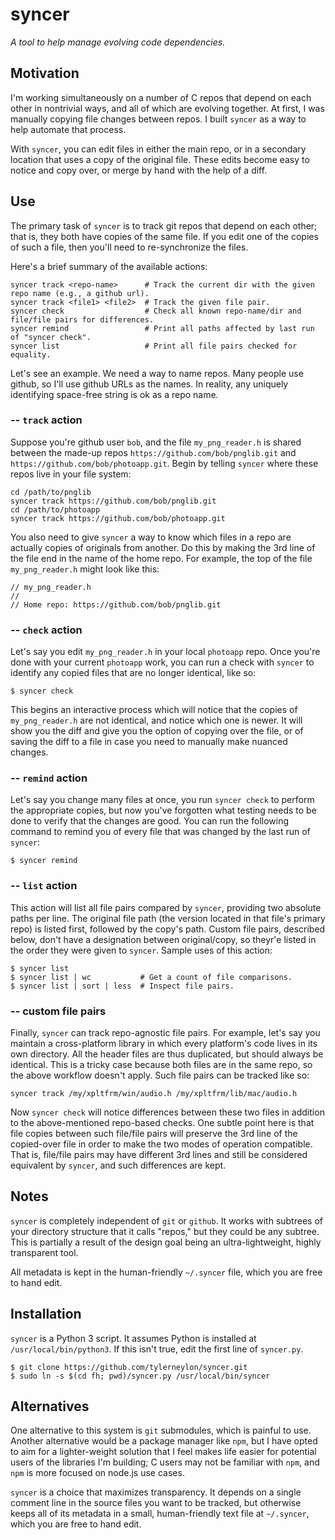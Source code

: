 # syncer

*A tool to help manage evolving code dependencies.*

## Motivation

I'm working simultaneously on a number of C repos that
depend on each other in nontrivial ways, and all of
which are evolving together. At first, I was manually
copying file changes between repos. I built
`syncer` as a way to help automate that process.

With `syncer`, you can edit files in either the main
repo, or in a secondary location that uses a copy of
the original file. These edits become easy to notice
and copy over, or merge by hand with the help of a diff.

## Use

The primary task of `syncer` is to track git repos that
depend on each other; that is, they both have copies of
the same file. If you edit one of the copies of
such a file, then you'll need to re-synchronize
the files.

Here's a brief summary of the available actions:
```
syncer track <repo-name>      # Track the current dir with the given repo name (e.g., a github url).
syncer track <file1> <file2>  # Track the given file pair.
syncer check                  # Check all known repo-name/dir and file/file pairs for differences.
syncer remind                 # Print all paths affected by last run of "syncer check".
syncer list                   # Print all file pairs checked for equality.
```

Let's see an example.
We need a way to name repos. Many people use github,
so I'll use github URLs as the names. In reality, any
uniquely identifying space-free string is ok as a repo name.

### -- `track` action

Suppose you're github user `bob`, and
the file `my_png_reader.h` is shared between the
made-up repos `https://github.com/bob/pnglib.git` and
`https://github.com/bob/photoapp.git`. Begin by
telling `syncer` where these repos live in your
file system:

    cd /path/to/pnglib
    syncer track https://github.com/bob/pnglib.git
    cd /path/to/photoapp
    syncer track https://github.com/bob/photoapp.git

You also need to give `syncer` a way to know which files in a repo are
actually copies of originals from another. Do this by making the 3rd
line of the file end in the name of the home repo. For example, the
top of the file `my_png_reader.h` might look like this:

```
// my_png_reader.h
//
// Home repo: https://github.com/bob/pnglib.git
```

### -- `check` action

Let's say you edit `my_png_reader.h` in your local `photoapp` repo.
Once you're done with your current `photoapp` work, you can run
a check with `syncer` to identify any copied files that are no longer
identical, like so:

    $ syncer check

This begins an interactive process which will notice that the
copies of `my_png_reader.h` are not identical, and notice which one
is newer. It will show you the diff and give you the option of copying
over the file, or of saving the diff to a file in case you need to
manually make nuanced changes.

### -- `remind` action

Let's say you change many files at once, you run `syncer check` to
perform the appropriate copies, but now you've forgotten what testing
needs to be done to verify that the changes are good. You can run
the following command to remind you of every file that was changed
by the last run of `syncer`:

    $ syncer remind

### -- `list` action

This action will list all file pairs compared by `syncer`, providing two
absolute paths per line.
The original file path (the version located in that file's primary repo)
is listed first, followed by the copy's path. Custom file pairs, described
below, don't have a designation between original/copy, so theyr'e listed
in the order they were given to `syncer`. Sample uses of this action:

    $ syncer list
    $ syncer list | wc           # Get a count of file comparisons.
    $ syncer list | sort | less  # Inspect file pairs.

### -- custom file pairs

Finally, `syncer` can track repo-agnostic file pairs. For example,
let's say you maintain a cross-platform library in which every platform's
code lives in its own directory. All the header files are thus duplicated,
but should always be identical.
This is a tricky case because both files are in the same repo, so the
above workflow doesn't apply.
Such file pairs can be tracked like so:

    syncer track /my/xpltfrm/win/audio.h /my/xpltfrm/lib/mac/audio.h

Now `syncer check` will notice differences between these two files in
addition to the above-mentioned repo-based checks. One subtle point here
is that file copies between such file/file pairs will preserve the 3rd
line of the copied-over file in order to make the two modes of operation
compatible. That is, file/file pairs may have different 3rd lines and
still be considered equivalent by `syncer`, and such differences are
kept.

## Notes

`syncer` is completely independent of `git` or `github`. It works
with subtrees of your directory structure that it calls "repos," but
they could be any subtree. This is partially a result of the design
goal being an ultra-lightweight, highly transparent tool.

All metadata is kept in the human-friendly `~/.syncer` file, which
you are free to hand edit.

## Installation

`syncer` is a Python 3 script. It assumes Python is
installed at `/usr/local/bin/python3`. If this isn't
true, edit the first line of `syncer.py`.

    $ git clone https://github.com/tylerneylon/syncer.git
    $ sudo ln -s $(cd fh; pwd)/syncer.py /usr/local/bin/syncer

## Alternatives

One alternative to this system is `git` submodules,
which is painful to use. Another alternative would
be a package manager like `npm`, but I have opted to
aim for a lighter-weight solution that I feel makes
life easier for potential users of the libraries I'm
building; C users may not be familiar with `npm`,
and `npm` is more focused on node.js use cases.

`syncer` is a choice that maximizes transparency.
It depends on a single comment line in the source
files you want to be tracked, but otherwise keeps all
of its metadata in a small, human-friendly text
file at `~/.syncer`, which you are free to hand edit.

